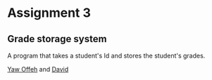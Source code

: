 # Assignment 3
## Grade storage system
A program that takes a student's Id and stores the student's grades.<br>

<a href="yawoffeh/github.com">Yaw Offeh</a> and <a href="https://github.com/Beloved21">David</a>

